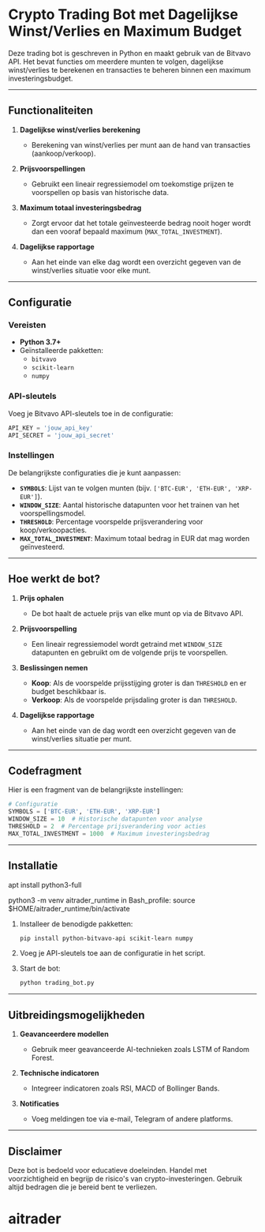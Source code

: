 
# Crypto Trading Bot met Dagelijkse Winst/Verlies en Maximum Budget

Deze trading bot is geschreven in Python en maakt gebruik van de Bitvavo API. Het bevat functies om meerdere munten te volgen, dagelijkse winst/verlies te berekenen en transacties te beheren binnen een maximum investeringsbudget.

---

## **Functionaliteiten**

1. **Dagelijkse winst/verlies berekening**
   - Berekening van winst/verlies per munt aan de hand van transacties (aankoop/verkoop).

2. **Prijsvoorspellingen**
   - Gebruikt een lineair regressiemodel om toekomstige prijzen te voorspellen op basis van historische data.

3. **Maximum totaal investeringsbedrag**
   - Zorgt ervoor dat het totale geïnvesteerde bedrag nooit hoger wordt dan een vooraf bepaald maximum (`MAX_TOTAL_INVESTMENT`).

4. **Dagelijkse rapportage**
   - Aan het einde van elke dag wordt een overzicht gegeven van de winst/verlies situatie voor elke munt.

---

## **Configuratie**

### Vereisten
- **Python 3.7+**
- Geïnstalleerde pakketten:
  - `bitvavo`
  - `scikit-learn`
  - `numpy`


### API-sleutels
Voeg je Bitvavo API-sleutels toe in de configuratie:
```python
API_KEY = 'jouw_api_key'
API_SECRET = 'jouw_api_secret'
```

### Instellingen
De belangrijkste configuraties die je kunt aanpassen:
- **`SYMBOLS`**: Lijst van te volgen munten (bijv. `['BTC-EUR', 'ETH-EUR', 'XRP-EUR']`).
- **`WINDOW_SIZE`**: Aantal historische datapunten voor het trainen van het voorspellingsmodel.
- **`THRESHOLD`**: Percentage voorspelde prijsverandering voor koop/verkoopacties.
- **`MAX_TOTAL_INVESTMENT`**: Maximum totaal bedrag in EUR dat mag worden geïnvesteerd.

---

## **Hoe werkt de bot?**

1. **Prijs ophalen**
   - De bot haalt de actuele prijs van elke munt op via de Bitvavo API.

2. **Prijsvoorspelling**
   - Een lineair regressiemodel wordt getraind met `WINDOW_SIZE` datapunten en gebruikt om de volgende prijs te voorspellen.

3. **Beslissingen nemen**
   - **Koop**: Als de voorspelde prijsstijging groter is dan `THRESHOLD` en er budget beschikbaar is.
   - **Verkoop**: Als de voorspelde prijsdaling groter is dan `THRESHOLD`.

4. **Dagelijkse rapportage**
   - Aan het einde van de dag wordt een overzicht gegeven van de winst/verlies situatie per munt.

---

## **Codefragment**

Hier is een fragment van de belangrijkste instellingen:
```python
# Configuratie
SYMBOLS = ['BTC-EUR', 'ETH-EUR', 'XRP-EUR']
WINDOW_SIZE = 10  # Historische datapunten voor analyse
THRESHOLD = 2  # Percentage prijsverandering voor acties
MAX_TOTAL_INVESTMENT = 1000  # Maximum investeringsbedrag
```

---

## **Installatie**

apt install python3-full 

python3 -m venv aitrader_runtime
in Bash_profile: source $HOME/aitrader_runtime/bin/activate


1. Installeer de benodigde pakketten:
   ```bash
   pip install python-bitvavo-api scikit-learn numpy
   ```

2. Voeg je API-sleutels toe aan de configuratie in het script.

3. Start de bot:
   ```bash
   python trading_bot.py
   ```

---

## **Uitbreidingsmogelijkheden**

1. **Geavanceerdere modellen**
   - Gebruik meer geavanceerde AI-technieken zoals LSTM of Random Forest.

2. **Technische indicatoren**
   - Integreer indicatoren zoals RSI, MACD of Bollinger Bands.

3. **Notificaties**
   - Voeg meldingen toe via e-mail, Telegram of andere platforms.

---

## **Disclaimer**

Deze bot is bedoeld voor educatieve doeleinden. Handel met voorzichtigheid en begrijp de risico's van crypto-investeringen. Gebruik altijd bedragen die je bereid bent te verliezen.
# aitrader
